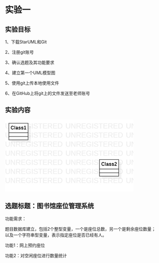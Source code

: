 # 实验一

## 实验目标

1、下载StarUML和Git

2、注册git账号

3、确认选题及其功能要求

4、建立第一个UML模型图

5、使用git上传本地使用文件

6、在GitHub上将git上的文件发送至老师账号

## 实验内容

![第一个UML图](./model01.jpg)

## 选题标题：图书馆座位管理系统

功能需求：

题目数据库建立，包括2个整型变量，一个是座位总数，另一个是剩余座位数量；以及一个字符串型变量，表示指定座位是否已经有人。

功能1：网上预约座位

功能2：对空闲座位进行数量统计
